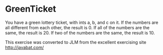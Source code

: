 # GreenTicket #
You have a
green lottery ticket, with ints a, b, and c on it. If the numbers are
all different from each other, the result is 0. If all of the numbers
are the same, the result is 20. If two of the numbers are the same, the
result is 10.

This exercise was converted to JLM from the excellent exercising site http://javabat.com/

